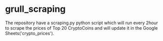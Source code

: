 # grull_scraping
The repository have a scraping.py python script which will run every 2hour to scrape the prices of Top 20 CryptoCoins and will update it in the Google Sheets('crypto_prices').
